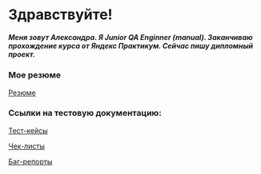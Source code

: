 # Здравствуйте!
##### Меня зовут Александра. Я Junior QA Enginner (manual). Заканчиваю прохождение курса от Яндекс Практикум. Сейчас пишу дипломный проект.
### Мое резюме
[Резюме](https://rabota.by/resume/582c4271ff08a7d3970039ed1f636571736f72)
### Ссылки на тестовую документацию:
[Тест-кейсы](https://docs.google.com/document/d/19KQKBBV3si2Upsn_yF-m3MyZHTELlSrajPemyDMRWtg/edit?tab=t.0)

[Чек-листы](https://docs.google.com/document/d/1O4fv6l6kKn3P1KvrYAhg7uEcOoKOaHx9aBjynEpzCxE/edit?tab=t.0)

[Баг-репорты](https://docs.google.com/document/d/1lrwLAzuwHi4z18XahO7XN4HV_O-VoB34tJltdzvK8b0/edit?tab=t.0)
